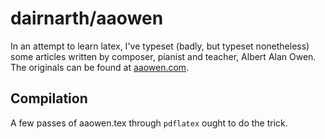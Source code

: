 # dairnarth/aaowen

In an attempt to learn latex, I've typeset (badly, but typeset nonetheless) some articles written by composer, pianist and teacher, Albert Alan Owen.
The originals can be found at [aaowen.com](http://aaowen.com/index.php?option=com_content&task=section&id=4&Itemid=29).

## Compilation

A few passes of aaowen.tex through ``pdflatex`` ought to do the trick.
